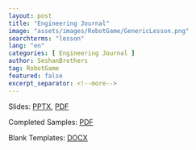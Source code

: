 ```yaml
---
layout: post
title: "Engineering Journal"
image: "assets/images/RobotGame/GenericLesson.png"
searchterms: "lesson"
lang: "en"
categories: [ Engineering Journal ]
author: SeshanBrothers
tag: RobotGame
featured: false
excerpt_separator: <!--more-->
---
```




Slides: <a href="/translations/en-us/RobotGame/EngineeringJournal.pptx">PPTX</a>, <a href="/translations/en-us/RobotGame/EngineeringJournal.pdf">PDF </a>

Completed Samples: <a href="/translations/en-us/RobotGame/EngineeringJournalSamples.pdf">PDF </a>

Blank Templates:
<a href="/translations/en-us/RobotGame/EngineeringJournalTemplates.docx">DOCX </a>
<!--more-->
